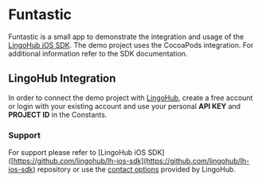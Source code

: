# Funtastic

Funtastic is a small app to demonstrate the integration and usage of the [LingoHub iOS SDK](https://github.com/lingohub/lh-ios-sdk). The demo project uses the CocoaPods integration. For additional information refer to the SDK documentation.



## LingoHub Integration

In order to connect the demo project with [LingoHub](https://lingohub.com), create a free account or login with your existing account and use your personal **API KEY** and  **PROJECT ID** in the Constants.



### Support

For support please refer to [LingoHub iOS SDK]([https://github.com/lingohub/lh-ios-sdk](https://github.com/lingohub/lh-ios-sdk) repository or use the [contact options](https://lingohub.com/support) provided by LingoHub.


